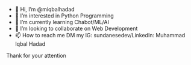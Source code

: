 - 👋 Hi, I’m @miqbalhadad
- 👀 I’m interested in Python Programming
- 🌱 I’m currently learning Chabot/ML/AI
- 💞️ I’m looking to collaborate on Web Development
- 📫 How to reach me DM my IG: sundanesedev/LinkedIn: Muhammad Iqbal Hadad

Thank for your attention
